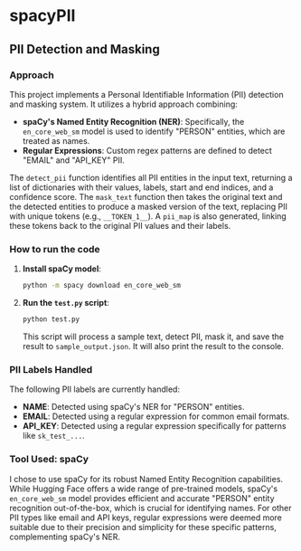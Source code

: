 # spacyPII

## PII Detection and Masking

### Approach

This project implements a Personal Identifiable Information (PII) detection and masking system. It utilizes a hybrid approach combining:

-   **spaCy's Named Entity Recognition (NER)**: Specifically, the `en_core_web_sm` model is used to identify "PERSON" entities, which are treated as names.
-   **Regular Expressions**: Custom regex patterns are defined to detect "EMAIL" and "API_KEY" PII.

The `detect_pii` function identifies all PII entities in the input text, returning a list of dictionaries with their values, labels, start and end indices, and a confidence score. The `mask_text` function then takes the original text and the detected entities to produce a masked version of the text, replacing PII with unique tokens (e.g., `__TOKEN_1__`). A `pii_map` is also generated, linking these tokens back to the original PII values and their labels.

### How to run the code

1.  **Install spaCy model**:
    ```bash
    python -m spacy download en_core_web_sm
    ```
2.  **Run the `test.py` script**:
    ```bash
    python test.py
    ```
    This script will process a sample text, detect PII, mask it, and save the result to `sample_output.json`. It will also print the result to the console.

### PII Labels Handled

The following PII labels are currently handled:

-   **NAME**: Detected using spaCy's NER for "PERSON" entities.
-   **EMAIL**: Detected using a regular expression for common email formats.
-   **API_KEY**: Detected using a regular expression specifically for patterns like `sk_test_...`.

### Tool Used: spaCy

I chose to use spaCy for its robust Named Entity Recognition capabilities. While Hugging Face offers a wide range of pre-trained models, spaCy's `en_core_web_sm` model provides efficient and accurate "PERSON" entity recognition out-of-the-box, which is crucial for identifying names. For other PII types like email and API keys, regular expressions were deemed more suitable due to their precision and simplicity for these specific patterns, complementing spaCy's NER.
